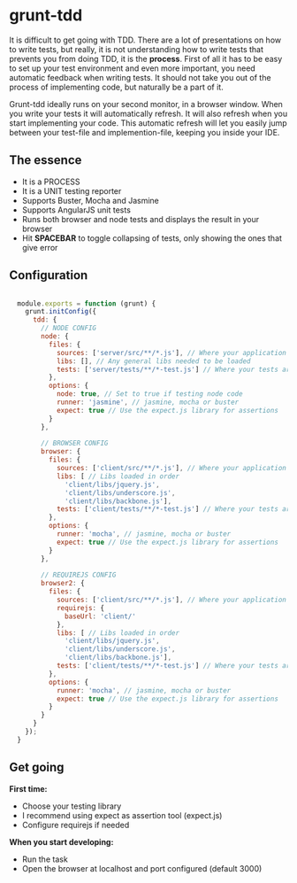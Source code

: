 grunt-tdd
=========

It is difficult to get going with TDD. There are a lot of presentations on how to write tests, but really, it is not understanding how to write tests that prevents you from doing TDD, it is the **process**. First of all it has to be easy to set up your test environment and even more important, you need automatic feedback when writing tests. It should not take you out of the process of implementing code, but naturally be a part of it.

Grunt-tdd ideally runs on your second monitor, in a browser window. When you write your tests it will automatically refresh. It will also refresh when you start implementing your code. This automatic refresh will let you easily jump between your test-file and implemention-file, keeping you inside your IDE.

## The essence
- It is a PROCESS
- It is a UNIT testing reporter
- Supports Buster, Mocha and Jasmine
- Supports AngularJS unit tests
- Runs both browser and node tests and displays the result in your browser
- Hit **SPACEBAR** to toggle collapsing of tests, only showing the ones that give error

## Configuration

``` javascript

  module.exports = function (grunt) {
    grunt.initConfig({
      tdd: { 
        // NODE CONFIG
        node: {
          files: {
            sources: ['server/src/**/*.js'], // Where your application files are located
            libs: [], // Any general libs needed to be loaded
            tests: ['server/tests/**/*-test.js'] // Where your tests are located
          },
          options: {
            node: true, // Set to true if testing node code
            runner: 'jasmine', // jasmine, mocha or buster
            expect: true // Use the expect.js library for assertions
          }
        },
        
        // BROWSER CONFIG
        browser: {
          files: {
            sources: ['client/src/**/*.js'], // Where your application files are located
            libs: [ // Libs loaded in order
              'client/libs/jquery.js',
              'client/libs/underscore.js', 
              'client/libs/backbone.js'],
            tests: ['client/tests/**/*-test.js'] // Where your tests are located
          },
          options: {
            runner: 'mocha', // jasmine, mocha or buster
            expect: true // Use the expect.js library for assertions
          }
        },
        
        // REQUIREJS CONFIG
        browser2: {
          files: {
            sources: ['client/src/**/*.js'], // Where your application files are located
            requirejs: {
              baseUrl: 'client/'
            },
            libs: [ // Libs loaded in order
              'client/libs/jquery.js',
              'client/libs/underscore.js', 
              'client/libs/backbone.js'],
            tests: ['client/tests/**/*-test.js'] // Where your tests are located
          },
          options: {
            runner: 'mocha', // jasmine, mocha or buster
            expect: true // Use the expect.js library for assertions
          }
        }
      }
    });
  }
```

## Get going

**First time:**
- Choose your testing library
- I recommend using expect as assertion tool (expect.js)
- Configure requirejs if needed

**When you start developing:**
- Run the task
- Open the browser at localhost and port configured (default 3000)
